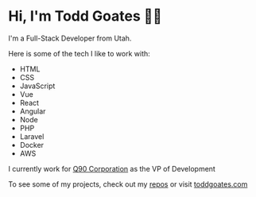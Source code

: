 # Hi, I'm Todd Goates 🐐🐐

I'm a Full-Stack Developer from Utah.

Here is some of the tech I like to work with:

- HTML
- CSS
- JavaScript
- Vue
- React
- Angular
- Node
- PHP
- Laravel
- Docker
- AWS

I currently work for [Q90 Corporation](https://www.q90.com) as the VP of Development

To see some of my projects, check out my [repos](https://github.com/toddgoates?tab=repositories) or visit [toddgoates.com](https://toddgoates.com)
